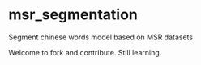 # msr_segmentation
Segment chinese words model based on MSR datasets

Welcome to fork and contribute. Still learning.
